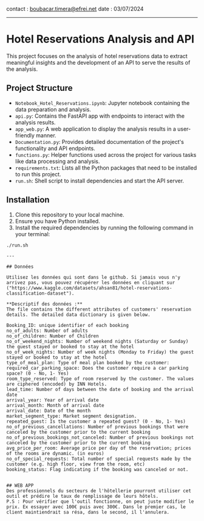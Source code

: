 contact : boubacar.timera@efrei.net
date : 03/07/2024

---

# Hotel Reservations Analysis and API

This project focuses on the analysis of hotel reservations data to extract meaningful insights and the development of an API to serve the results of the analysis.

## Project Structure

- `Notebook_Hotel_Reservations.ipynb`: Jupyter notebook containing the data preparation and analysis.
- `api.py`: Contains the FastAPI app with endpoints to interact with the analysis results.
- `app_web.py`: A web application to display the analysis results in a user-friendly manner.
- `Documentation.py`: Provides detailed documentation of the project's functionality and API endpoints.
- `functions.py`: Helper functions used across the project for various tasks like data processing and analysis.
- `requirements.txt`: Lists all the Python packages that need to be installed to run this project.
- `run.sh`: Shell script to install dependencies and start the API server.

## Installation

1. Clone this repository to your local machine.
2. Ensure you have Python installed.
3. Install the required dependencies by running the following command in your terminal:

```shell
./run.sh

---

## Données

Utilisez les données qui sont dans le github. Si jamais vous n'y arrivez pas, vous pouvez récupérer les données en cliquant sur ("https://www.kaggle.com/datasets/ahsan81/hotel-reservations-classification-dataset").

**Descriptif des données :**
The file contains the different attributes of customers' reservation details. The detailed data dictionary is given below.

Booking_ID: unique identifier of each booking
no_of_adults: Number of adults
no_of_children: Number of Children
no_of_weekend_nights: Number of weekend nights (Saturday or Sunday) the guest stayed or booked to stay at the hotel
no_of_week_nights: Number of week nights (Monday to Friday) the guest stayed or booked to stay at the hotel
type_of_meal_plan: Type of meal plan booked by the customer:
required_car_parking_space: Does the customer require a car parking space? (0 - No, 1- Yes)
room_type_reserved: Type of room reserved by the customer. The values are ciphered (encoded) by INN Hotels.
lead_time: Number of days between the date of booking and the arrival date
arrival_year: Year of arrival date
arrival_month: Month of arrival date
arrival_date: Date of the month
market_segment_type: Market segment designation.
repeated_guest: Is the customer a repeated guest? (0 - No, 1- Yes)
no_of_previous_cancellations: Number of previous bookings that were canceled by the customer prior to the current booking
no_of_previous_bookings_not_canceled: Number of previous bookings not canceled by the customer prior to the current booking
avg_price_per_room: Average price per day of the reservation; prices of the rooms are dynamic. (in euros)
no_of_special_requests: Total number of special requests made by the customer (e.g. high floor, view from the room, etc)
booking_status: Flag indicating if the booking was canceled or not.


## WEB APP
Des professionnels du secteurs de l'hôtellerie pourront utiliser cet outil et prédire le taux de remplissage de leurs hôtels.
P.S : Pour vérifier que l'outil fonctionne, on peut juste modifier le prix. Ex essayer avec 100€ puis avec 300€. Dans le premier cas, le client maintiendrait sa résa, dans le second, il l'annulera.
```

